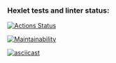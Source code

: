 ### Hexlet tests and linter status:
[![Actions Status](https://github.com/kaivladimirv/php-project-lvl1/workflows/hexlet-check/badge.svg)](https://github.com/kaivladimirv/php-project-lvl1/actions)

[![Maintainability](https://api.codeclimate.com/v1/badges/6a85cca81fd5662c8c25/maintainability)](https://codeclimate.com/github/kaivladimirv/php-project-lvl1/maintainability)

[![asciicast](https://asciinema.org/a/3Cl8LBmMF7Lwex2ekKQxzamRr.svg)](https://asciinema.org/a/3Cl8LBmMF7Lwex2ekKQxzamRr)